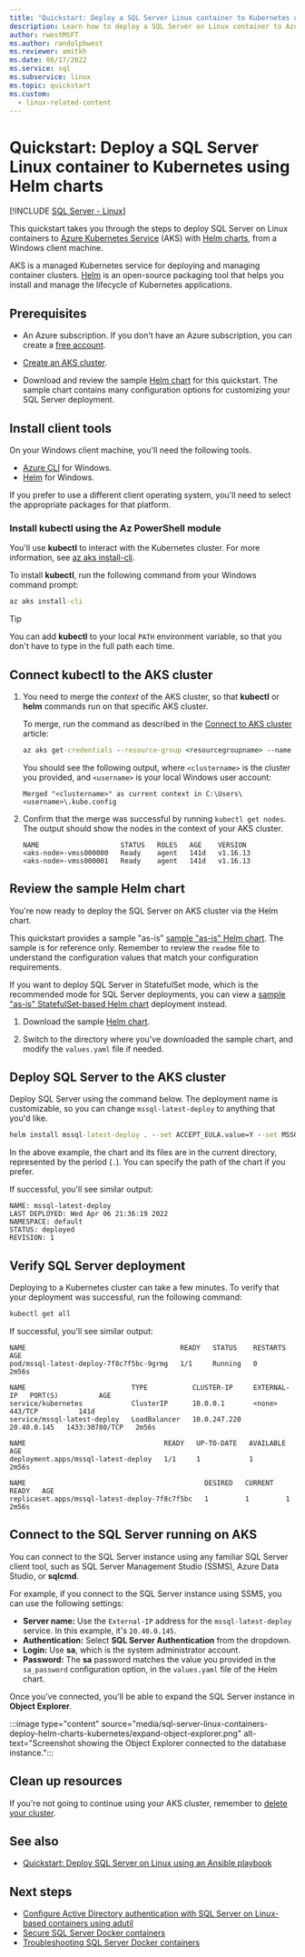 ```yaml
---
title: "Quickstart: Deploy a SQL Server Linux container to Kubernetes using Helm charts"
description: Learn how to deploy a SQL Server on Linux container to Azure Kubernetes Service (AKS) using Helm charts.
author: rwestMSFT
ms.author: randolphwest
ms.reviewer: amitkh
ms.date: 08/17/2022
ms.service: sql
ms.subservice: linux
ms.topic: quickstart
ms.custom:
  - linux-related-content
---
```


# Quickstart: Deploy a SQL Server Linux container to Kubernetes using Helm charts

[!INCLUDE [SQL Server - Linux](../includes/applies-to-version/sql-linux.md)]

This quickstart takes you through the steps to deploy SQL Server on Linux containers to [Azure Kubernetes Service](/azure/aks/) (AKS) with [Helm charts](/azure/aks/quickstart-helm), from a Windows client machine.

AKS is a managed Kubernetes service for deploying and managing container clusters. [Helm](https://helm.sh/) is an open-source packaging tool that helps you install and manage the lifecycle of Kubernetes applications.

## Prerequisites

- An Azure subscription. If you don't have an Azure subscription, you can create a [free account](https://azure.microsoft.com/free/?WT.mc_id=A261C142F).

- [Create an AKS cluster](/azure/aks/kubernetes-walkthrough#create-aks-cluster).

- Download and review the sample [Helm chart](https://github.com/microsoft/mssql-docker/tree/master/linux/sample-helm-chart) for this quickstart. The sample chart contains many configuration options for customizing your SQL Server deployment.

## Install client tools

On your Windows client machine, you'll need the following tools.

- [Azure CLI](/cli/azure/install-azure-cli) for Windows.
- [Helm](https://github.com/helm/helm/releases) for Windows.

If you prefer to use a different client operating system, you'll need to select the appropriate packages for that platform.

### Install kubectl using the Az PowerShell module

You'll use **kubectl** to interact with the Kubernetes cluster. For more information, see [az aks install-cli](/cli/azure/aks#az-aks-install-cli).

To install **kubectl**, run the following command from your Windows command prompt:

```cmd
az aks install-cli
```

> [!TIP]  
> You can add **kubectl** to your local `PATH` environment variable, so that you don't have to type in the full path each time.

## Connect kubectl to the AKS cluster

1. You need to merge the *context* of the AKS cluster, so that **kubectl** or **helm** commands run on that specific AKS cluster.

   To merge, run the command as described in the [Connect to AKS cluster](/azure/aks/kubernetes-walkthrough#connect-to-the-cluster) article:

   ```cmd
   az aks get-credentials --resource-group <resourcegroupname> --name <aks clustername>
   ```

   You should see the following output, where `<clustername>` is the cluster you provided, and `<username>` is your local Windows user account:

   ```output
   Merged "<clustername>" as current context in C:\Users\<username>\.kube.config
   ```

1. Confirm that the merge was successful by running `kubectl get nodes`. The output should show the nodes in the context of your AKS cluster.

   ```output
   NAME                    STATUS   ROLES   AGE    VERSION
   <aks-node>-vmss000000   Ready    agent   141d   v1.16.13
   <aks-node>-vmss000001   Ready    agent   141d   v1.16.13
   ```

## Review the sample Helm chart

You're now ready to deploy the SQL Server on AKS cluster via the Helm chart.

This quickstart provides a sample "as-is" [sample "as-is" Helm chart](https://github.com/microsoft/mssql-docker/tree/master/linux/sample-helm-chart). The sample is for reference only. Remember to review the `readme` file to understand the configuration values that match your configuration requirements.

If you want to deploy SQL Server in StatefulSet mode, which is the recommended mode for SQL Server deployments, you can view a [sample "as-is" StatefulSet-based Helm chart](https://github.com/microsoft/mssql-docker/tree/master/linux/sample-helm-chart-statefulset-deployment) deployment instead.

1. Download the sample [Helm chart](https://github.com/microsoft/mssql-docker/tree/master/linux/sample-helm-chart).

1. Switch to the directory where you've downloaded the sample chart, and modify the `values.yaml` file if needed.

## Deploy SQL Server to the AKS cluster

Deploy SQL Server using the command below. The deployment name is customizable, so you can change `mssql-latest-deploy` to anything that you'd like.

```cmd
helm install mssql-latest-deploy . --set ACCEPT_EULA.value=Y --set MSSQL_PID.value=Developer
```

In the above example, the chart and its files are in the current directory, represented by the period (`.`). You can specify the path of the chart if you prefer.

If successful, you'll see similar output:

```output
NAME: mssql-latest-deploy
LAST DEPLOYED: Wed Apr 06 21:36:19 2022
NAMESPACE: default
STATUS: deployed
REVISION: 1
```

## Verify SQL Server deployment

Deploying to a Kubernetes cluster can take a few minutes. To verify that your deployment was successful, run the following command:

```cmd
kubectl get all
```

If successful, you'll see similar output:

```output
NAME                                      READY   STATUS    RESTARTS   AGE
pod/mssql-latest-deploy-7f8c7f5bc-9grmg   1/1     Running   0          2m56s

NAME                          TYPE           CLUSTER-IP     EXTERNAL-IP   PORT(S)          AGE
service/kubernetes            ClusterIP      10.0.0.1       <none>        443/TCP          141d
service/mssql-latest-deploy   LoadBalancer   10.0.247.220   20.40.0.145   1433:30780/TCP   2m56s

NAME                                  READY   UP-TO-DATE   AVAILABLE   AGE
deployment.apps/mssql-latest-deploy   1/1     1            1           2m56s

NAME                                            DESIRED   CURRENT   READY   AGE
replicaset.apps/mssql-latest-deploy-7f8c7f5bc   1         1         1       2m56s
```

## Connect to the SQL Server running on AKS

You can connect to the SQL Server instance using any familiar SQL Server client tool, such as SQL Server Management Studio (SSMS), Azure Data Studio, or **sqlcmd**.

For example, if you connect to the SQL Server instance using SSMS, you can use the following settings:

- **Server name:** Use the `External-IP` address for the `mssql-latest-deploy` service. In this example, it's `20.40.0.145`.
- **Authentication:** Select **SQL Server Authentication** from the dropdown.
- **Login:** Use **sa**, which is the system administrator account.
- **Password:** The **sa** password matches the value you provided in the `sa_password` configuration option, in the `values.yaml` file of the Helm chart.

Once you've connected, you'll be able to expand the SQL Server instance in **Object Explorer**.

:::image type="content" source="media/sql-server-linux-containers-deploy-helm-charts-kubernetes/expand-object-explorer.png" alt-text="Screenshot showing the Object Explorer connected to the database instance.":::

## Clean up resources

If you're not going to continue using your AKS cluster, remember to [delete your cluster](/azure/aks/kubernetes-walkthrough#delete-the-cluster).

## See also

- [Quickstart: Deploy SQL Server on Linux using an Ansible playbook](sql-server-linux-deploy-ansible.md)

## Next steps

- [Configure Active Directory authentication with SQL Server on Linux-based containers using adutil](sql-server-linux-containers-ad-auth-adutil-tutorial.md)
- [Secure SQL Server Docker containers](sql-server-linux-docker-container-security.md)
- [Troubleshooting SQL Server Docker containers](sql-server-linux-docker-container-troubleshooting.md)
